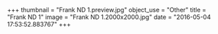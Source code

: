+++
thumbnail = "Frank ND 1.preview.jpg"
object_use = "Other"
title = "Frank ND 1"
image = "Frank ND 1.2000x2000.jpg"
date = "2016-05-04 17:53:52.883767"
+++
